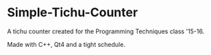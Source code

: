 # Simple-Tichu-Counter
A tichu counter created for the Programming Techniques class '15-16.

Made with C++, Qt4 and a tight schedule.
